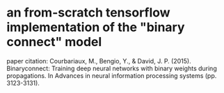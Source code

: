 # an from-scratch tensorflow implementation of the "binary connect" model
paper citation: Courbariaux, M., Bengio, Y., & David, J. P. (2015). Binaryconnect: Training deep neural networks with binary weights during propagations. In Advances in neural information processing systems (pp. 3123-3131).
